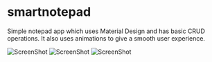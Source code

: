 # smartnotepad

Simple notepad app which uses Material Design and has basic CRUD operations. It also uses animations to give a smooth user experience. 


![ScreenShot](https://raw.github.com/shabab477/smartnotepad/master/login.png)
![ScreenShot](https://raw.github.com/shabab477/smartnotepad/master/home.png)
![ScreenShot](https://raw.github.com/shabab477/smartnotepad/master/stat.png)
